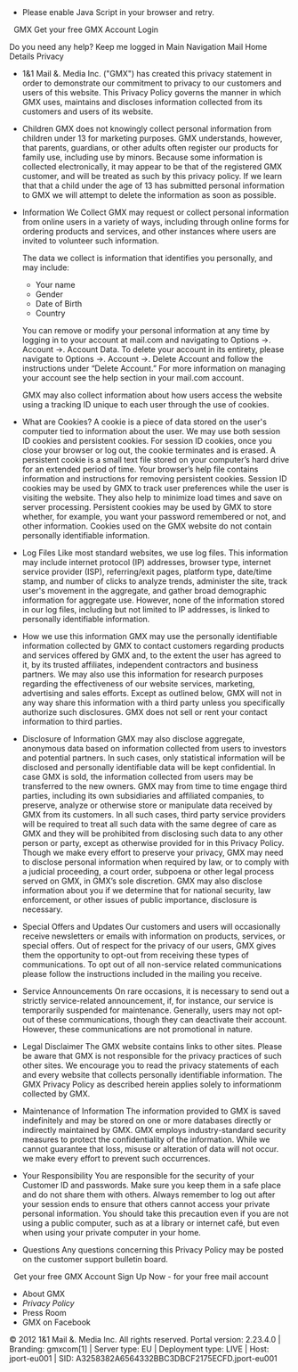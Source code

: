  

*   Please enable Java Script in your browser and retry.

  GMX Get your free GMX Account Login

Do you need any help? Keep me logged in Main Navigation Mail Home Details Privacy

*   1&1 Mail &. Media Inc. ("GMX") has created this privacy statement in order to demonstrate our commitment to privacy to our customers and users of this website. This Privacy Policy governs the manner in which GMX uses, maintains and discloses information collected from its customers and users of its website.
*   Children GMX does not knowingly collect personal information from children under 13 for marketing purposes. GMX understands, however, that parents, guardians, or other adults often register our products for family use, including use by minors. Because some information is collected electronically, it may appear to be that of the registered GMX customer, and will be treated as such by this privacy policy. If we learn that that a child under the age of 13 has submitted personal information to GMX we will attempt to delete the information as soon as possible.
*   Information We Collect GMX may request or collect personal information from online users in a variety of ways, including through online forms for ordering products and services, and other instances where users are invited to volunteer such information.  
      
    The data we collect is information that identifies you personally, and may include:
    
    *   Your name
    *   Gender
    *   Date of Birth
    *   Country  
          
        
    
    You can remove or modify your personal information at any time by logging in to your account at mail.com and navigating to Options ->. Account ->. Account Data. To delete your account in its entirety, please navigate to Options ->. Account ->. Delete Account and follow the instructions under “Delete Account.” For more information on managing your account see the help section in your mail.com account.  
      
    GMX may also collect information about how users access the website using a tracking ID unique to each user through the use of cookies.
*   What are Cookies? A cookie is a piece of data stored on the user's computer tied to information about the user. We may use both session ID cookies and persistent cookies. For session ID cookies, once you close your browser or log out, the cookie terminates and is erased. A persistent cookie is a small text file stored on your computer’s hard drive for an extended period of time. Your browser’s help file contains information and instructions for removing persistent cookies. Session ID cookies may be used by GMX to track user preferences while the user is visiting the website. They also help to minimize load times and save on server processing. Persistent cookies may be used by GMX to store whether, for example, you want your password remembered or not, and other information. Cookies used on the GMX website do not contain personally identifiable information.
*   Log Files Like most standard websites, we use log files. This information may include internet protocol (IP) addresses, browser type, internet service provider (ISP), referring/exit pages, platform type, date/time stamp, and number of clicks to analyze trends, administer the site, track user's movement in the aggregate, and gather broad demographic information for aggregate use. However, none of the information stored in our log files, including but not limited to IP addresses, is linked to personally identifiable information.
*   How we use this information GMX may use the personally identifiable information collected by GMX to contact customers regarding products and services offered by GMX and, to the extent the user has agreed to it, by its trusted affiliates, independent contractors and business partners. We may also use this information for research purposes regarding the effectiveness of our website services, marketing, advertising and sales efforts. Except as outlined below, GMX will not in any way share this information with a third party unless you specifically authorize such disclosures. GMX does not sell or rent your contact information to third parties.
*   Disclosure of Information GMX may also disclose aggregate, anonymous data based on information collected from users to investors and potential partners. In such cases, only statistical information will be disclosed and personally identifiable data will be kept confidential. In case GMX is sold, the information collected from users may be transferred to the new owners. GMX may from time to time engage third parties, including its own subsidiaries and affiliated companies, to preserve, analyze or otherwise store or manipulate data received by GMX from its customers. In all such cases, third party service providers will be required to treat all such data with the same degree of care as GMX and they will be prohibited from disclosing such data to any other person or party, except as otherwise provided for in this Privacy Policy. Though we make every effort to preserve your privacy, GMX may need to disclose personal information when required by law, or to comply with a judicial proceeding, a court order, subpoena or other legal process served on GMX, in GMX’s sole discretion. GMX may also disclose information about you if we determine that for national security, law enforcement, or other issues of public importance, disclosure is necessary.
*   Special Offers and Updates Our customers and users will occasionally receive newsletters or emails with information on products, services, or special offers. Out of respect for the privacy of our users, GMX gives them the opportunity to opt-out from receiving these types of communications. To opt out of all non-service related communications please follow the instructions included in the mailing you receive.
*   Service Announcements On rare occasions, it is necessary to send out a strictly service-related announcement, if, for instance, our service is temporarily suspended for maintenance. Generally, users may not opt-out of these communications, though they can deactivate their account. However, these communications are not promotional in nature.
*   Legal Disclaimer The GMX website contains links to other sites. Please be aware that GMX is not responsible for the privacy practices of such other sites. We encourage you to read the privacy statements of each and every website that collects personally identifiable information. The GMX Privacy Policy as described herein applies solely to informationm collected by GMX.
*   Maintenance of Information The information provided to GMX is saved indefinitely and may be stored on one or more databases directly or indirectly maintained by GMX. GMX employs industry-standard security measures to protect the confidentiality of the information. While we cannot guarantee that loss, misuse or alteration of data will not occur. we make every effort to prevent such occurrences.
*   Your Responsibility You are responsible for the security of your Customer ID and passwords. Make sure you keep them in a safe place and do not share them with others. Always remember to log out after your session ends to ensure that others cannot access your private personal information. You should take this precaution even if you are not using a public computer, such as at a library or internet café, but even when using your private computer in your home.
*   Questions Any questions concerning this Privacy Policy may be posted on the customer support bulletin board.

  Get your free GMX Account Sign Up Now - for your free mail account  

*   About GMX
*   _Privacy Policy_
*   Press Room
*   GMX on Facebook

© 2012 1&1 Mail &. Media Inc. All rights reserved. Portal version: 2.23.4.0 | Branding: gmxcom\[1\] | Server type: EU | Deployment type: LIVE | Host: jport-eu001 | SID: A3258382A6564332BBC3DBCF2175ECFD.jport-eu001